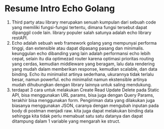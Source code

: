# Resume Intro Echo Golang
1. Third party atau library merupakan senuah kumpulan dari sebuah code yang memiliki fungsi-fungsi tertentu, dimana fungsi tersebut dapat dipanggil code lain. library populer salah satunya adalah echo library restAPI. 
2. Echo adalah sebuah web framework golang yang mempunyai performa tinggi, dan extensible atau dapat dipasang pasang dan minimalis. keunggulan echo dibanding yang lain adalah performansi echo lebih cepat, selain itu dia optimezad router karena optimasi prioritas routing yang cerdas, kemudian middleware yang beragam, lalu data rendering yang mudah dalam memberikan response, kemudian scalable, dan data binding. Echo itu minimalist artinya sederhana, ukurannya tidak terlalu besar, namun powerful. echo minimalist namun ekstensible artinya mudah dihubungkan dengan library lainnya untuk saling mendukung.
3. terdapat 3 cara untuk melakukan Create Read Update Delete pada Static API, bisa menggunakan URL params, bisa juga dengan Query Params, terakhir bisa menggunakan form. Pengiriman data yang dilakukan juga biasanya menggunakan JSON, caranya dengan mengubah inputan pada body di postman menjadi raw. kita juga dapat melakukan binding data sehingga kita tidak perlu memabuat satu satu datanya dan dapat ditampung dalam 1 variable yang mengarah ke struct.